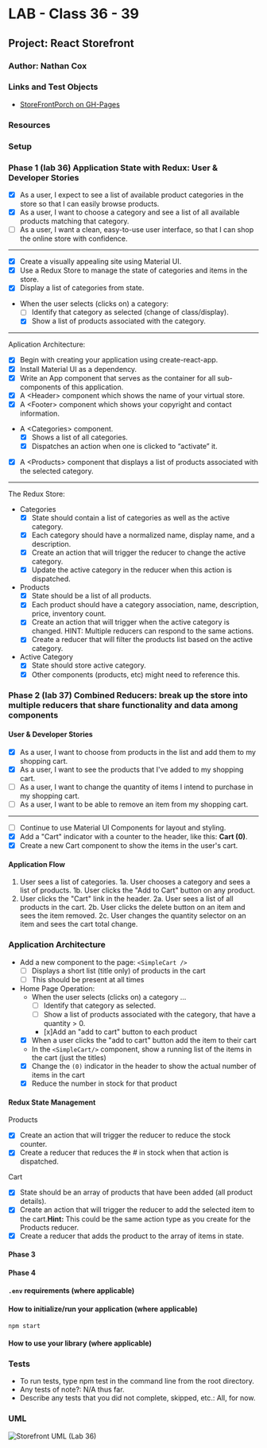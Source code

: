 # LAB - Class 36 - 39

## Project: React Storefront

### Author: Nathan Cox

### Links and Test Objects

- [StoreFrontPorch on GH-Pages](https://401-advanced-javascript-nathanrcox.github.io/storefront/)
<!-- - [Back-end on Heroku](https://nrc-api-server.herokuapp.com/) -->

### Resources

### Setup

### Phase 1 (lab 36) Application State with Redux: User & Developer Stories

- [x] As a user, I expect to see a list of available product categories in the store so that I can easily browse products.
- [x] As a user, I want to choose a category and see a list of all available products matching that category.
- [ ] As a user, I want a clean, easy-to-use user interface, so that I can shop the online store with confidence.

---

- [x] Create a visually appealing site using Material UI.
- [x] Use a Redux Store to manage the state of categories and items in the store.
- [x] Display a list of categories from state.
- When the user selects (clicks on) a category:
  - [ ] Identify that category as selected (change of class/display).
  - [x] Show a list of products associated with the category.

---

Aplication Architecture:

- [x] Begin with creating your application using create-react-app.
- [x] Install Material UI as a dependency.
- [x] Write an App component that serves as the container for all sub-components of this application.
- [x] A \<Header> component which shows the name of your virtual store.
- [x] A \<Footer> component which shows your copyright and contact information.
- A \<Categories> component.
  - [x] Shows a list of all categories.
  - [x] Dispatches an action when one is clicked to “activate” it.
- [x] A \<Products> component that displays a list of products associated with the selected category.

---

The Redux Store:

- Categories
  - [x] State should contain a list of categories as well as the active category.
  - [x] Each category should have a normalized name, display name, and a description.
  - [x] Create an action that will trigger the reducer to change the active category.
  - [x] Update the active category in the reducer when this action is dispatched.

- Products
  - [x] State should be a list of all products.
  - [x] Each product should have a category association, name, description, price, inventory count.
  - [x] Create an action that will trigger when the active category is changed. HINT: Multiple reducers can respond to the same actions.
  - [x] Create a reducer that will filter the products list based on the active category.
  
- Active Category
  - [x] State should store active category.
  - [x] Other components (products, etc) might need to reference this.

### Phase 2 (lab 37) Combined Reducers: break up the store into multiple reducers that share functionality and data among components

#### User & Developer Stories

- [x] As a user, I want to choose from products in the list and add them to my shopping cart.
- [x] As a user, I want to see the products that I've added to my shopping cart.
- [ ] As a user, I want to change the quantity of items I intend to purchase in my shopping cart.
- [ ] As a user, I want to be able to remove an item from my shopping cart.

---

- [ ] Continue to use Material UI Components for layout and styling.
- [x] Add a "Cart" indicator with a counter to the header, like this: **Cart (0)**.
- [x] Create a new Cart component to show the items in the user's cart.

#### Application Flow

1. User sees a list of categories.
  1a. User chooses a category and sees a list of products.
  1b. User clicks the  "Add to Cart" button on any product.
2. User clicks the "Cart" link in the header.
  2a. User sees a list of all products in the cart.
  2b. User clicks the delete button on an item and sees the item removed.
  2c. User changes the quantity selector on an item and sees the cart total change.

### Application Architecture

- Add a new component to the page: `<SimpleCart />`
  - [ ] Displays a short list (title only) of products in the cart
  - [ ] This should be present at all times
- Home Page Operation:
  - When the user selects (clicks on) a category ...
    - [ ] Identify that category as selected.
    - [ ] Show a list of products associated with the category, that have a quantity > 0.
    - [x]Add an "add to cart" button to each product
  - [x] When a user clicks the "add to cart" button add the item to their cart
  - In the `<SimpleCart/>` component, show a running list of the items in the cart (just the titles)
  - [x] Change the `(0)` indicator in the header to show the actual number of items in the cart
  - [x] Reduce the number in stock for that product

#### Redux State Management

Products

- [x] Create an action that will trigger the reducer to reduce the stock counter.
- [x] Create a reducer that reduces the # in stock when that action is dispatched.

Cart

- [x] State should be an array of products that have been added (all product details).
- [x] Create an action that will trigger the reducer to add the selected item to the cart.**Hint:** This could be the same action type as you create for the Products reducer.
- [x] Create a reducer that adds the product to the array of items in state.

#### Phase 3

#### Phase 4

#### `.env` requirements (where applicable)

#### How to initialize/run your application (where applicable)

`npm start`

#### How to use your library (where applicable)

### Tests

- To run tests, type npm test in the command line from the root directory.
- Any tests of note?: N/A thus far.
- Describe any tests that you did not complete, skipped, etc.: All, for now.

### UML

![Storefront UML (Lab 36)]()
